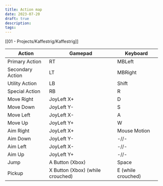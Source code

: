 ```yaml
---
title: Action map
date: 2023-07-20
draft: true
description:
tags:
---
```

[[01 - Projects/Kaffestrig/Kaffestrig]]

| Action           | Gamepad                          | Keyboard           |
| ---------------- | -------------------------------- | ------------------ |
| Primary Action   | RT                               | MBLeft             |
| Secondary Action | LT                               | MBRight            |
| Utility Action   | LB                               | Shift              |
| Special Action   | RB                               | R                  |
| Move Right       | JoyLeft X+                       | D                  |
| Move Down        | JoyLeft Y-                       | S                  |
| Move Left        | JoyLeft X-                       | A                  |
| Move Up          | JoyLeft Y+                       | W                  |
| Aim Right        | JoyLeft X+                       | Mouse Motion       |
| Aim Down         | JoyLeft Y-                       | -//-               |
| Aim Left         | JoyLeft X-                       | -//-               |
| Aim Up           | JoyLeft Y+                       | -//-               |
| Jump             | A Button (Xbox)                  | Space              |
| Pickup           | X Button (Xbox) (while crouched) | E (while crouched) |
